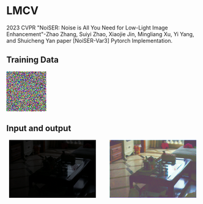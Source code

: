 # LMCV
2023 CVPR "NoiSER: Noise is All You Need for Low-Light Image Enhancement"-Zhao Zhang, Suiyi Zhao, Xiaojie Jin, Mingliang Xu, Yi Yang, and Shuicheng Yan paper [NoiSER-Var3] Pytorch Implementation.

## Training Data

![Train Data](./train_input_demo.png)

## Input and output
<p align="center">
  <img alt="Light" src="./assets/input.png" width="45%">
&nbsp; &nbsp; &nbsp; &nbsp;
  <img alt="Dark" src="./assets/enhanced.png" width="45%">
</p>

